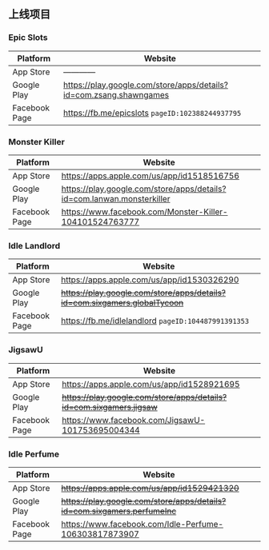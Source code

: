 ## 上线项目


### Epic Slots
Platform      |  Website
------------- | -------------
App Store     |  ————
Google Play   | https://play.google.com/store/apps/details?id=com.zsang.shawngames
Facebook Page | https://fb.me/epicslots  `pageID:102388244937795`


### Monster Killer
Platform      | Website
------------- | -------------
App Store     |  https://apps.apple.com/us/app/id1518516756
Google Play   |  https://play.google.com/store/apps/details?id=com.lanwan.monsterkiller
Facebook Page |  https://www.facebook.com/Monster-Killer-104101524763777


### Idle Landlord
Platform      | Website
------------- | -------------
App Store     |  https://apps.apple.com/us/app/id1530326290
Google Play   |  ~~https://play.google.com/store/apps/details?id=com.sixgamers.globalTycoon~~
Facebook Page | https://fb.me/idlelandlord   `pageID:104487991391353`


### JigsawU
Platform      | Website
------------- | -------------
App Store     |  https://apps.apple.com/us/app/id1528921695
Google Play   |  ~~https://play.google.com/store/apps/details?id=com.sixgamers.jigsaw~~
Facebook Page | https://www.facebook.com/JigsawU-101753695004344

### Idle Perfume
Platform      | Website
------------- | -------------
App Store     | ~~https://apps.apple.com/us/app/id1529421320~~
Google Play   | ~~https://play.google.com/store/apps/details?id=com.sixgamers.perfumeInc~~
Facebook Page | https://www.facebook.com/Idle-Perfume-106303817873907

